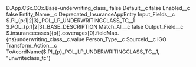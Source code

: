 <?xml version="1.0" encoding="UTF-8"?>
<CustomMetadata xmlns="http://soap.sforce.com/2006/04/metadata" xmlns:xsi="http://www.w3.org/2001/XMLSchema-instance" xmlns:xsd="http://www.w3.org/2001/XMLSchema">
    <label>D.App.CSx.COx.Base-underwriting_class_</label>
    <protected>false</protected>
    <values>
        <field>Default__c</field>
        <value xsi:type="xsd:boolean">false</value>
    </values>
    <values>
        <field>Enabled__c</field>
        <value xsi:type="xsd:boolean">false</value>
    </values>
    <values>
        <field>Entity_Name__c</field>
        <value xsi:type="xsd:string">Deprecated_InsuranceAppEntry</value>
    </values>
    <values>
        <field>Input_Fields__c</field>
        <value xsi:type="xsd:string">$.PI_{p:1|2|3}_POL_LP_UNDERWRITINGCLASS_TC__1
$.POL_{p:1|2|3}_BASE_DESCRIPTION</value>
    </values>
    <values>
        <field>Match_All__c</field>
        <value xsi:type="xsd:boolean">false</value>
    </values>
    <values>
        <field>Output_Field__c</field>
        <value xsi:type="xsd:string">$.insurancecases[{p}].coverages[0].fieldMap.{ns}underwriting_class__c.value</value>
    </values>
    <values>
        <field>Person_Type__c</field>
        <value xsi:nil="true"/>
    </values>
    <values>
        <field>SourceId__c</field>
        <value xsi:type="xsd:string">iGO</value>
    </values>
    <values>
        <field>Transform_Action__c</field>
        <value xsi:type="xsd:string">ToAcordName($.PI_{p}_POL_LP_UNDERWRITINGCLASS_TC__1, &quot;unwriteclass_tc&quot;)</value>
    </values>
</CustomMetadata>
